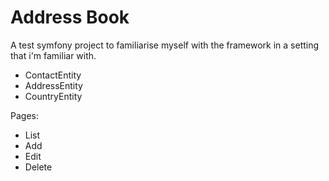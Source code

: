 Address Book
=========

A test symfony project to familiarise myself with the framework in a setting that i'm familiar with.


- ContactEntity
- AddressEntity
- CountryEntity

Pages:
- List
- Add
- Edit
- Delete